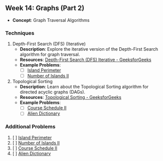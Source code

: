 ## Week 14: Graphs (Part 2)

- **Concept**: Graph Traversal Algorithms

### Techniques

1. Depth-First Search (DFS) (Iterative)
   - **Description**: Explore the iterative version of the Depth-First Search algorithm for graph traversal.
   - **Resources**: [Depth-First Search (DFS) Iterative - GeeksforGeeks](https://www.geeksforgeeks.org/iterative-depth-first-traversal/)
   - **Example Problems**:
     - [ ] [Island Perimeter](https://leetcode.com/problems/island-perimeter/)
     - [ ] [Number of Islands II](https://leetcode.com/problems/number-of-islands-ii/)

2. Topological Sorting
   - **Description**: Learn about the Topological Sorting algorithm for directed acyclic graphs (DAGs).
   - **Resources**: [Topological Sorting - GeeksforGeeks](https://www.geeksforgeeks.org/topological-sorting/)
   - **Example Problems**:
     - [ ] [Course Schedule II](https://leetcode.com/problems/course-schedule-ii/)
     - [ ] [Alien Dictionary](https://leetcode.com/problems/alien-dictionary/)

### Additional Problems

1. [ ] [Island Perimeter](https://leetcode.com/problems/island-perimeter/)
2. [ ] [Number of Islands II](https://leetcode.com/problems/number-of-islands-ii/)
3. [ ] [Course Schedule II](https://leetcode.com/problems/course-schedule-ii/)
4. [ ] [Alien Dictionary](https://leetcode.com/problems/alien-dictionary/)

